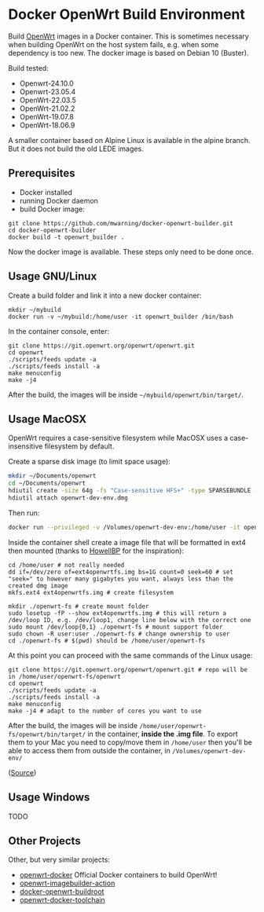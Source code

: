 # Docker OpenWrt Build Environment

Build [OpenWrt](https://openwrt.org/) images in a Docker container. This is sometimes necessary when building OpenWrt on the host system fails, e.g. when some dependency is too new. The docker image is based on Debian 10 (Buster).

Build tested:

- Openwrt-24.10.0
- Openwrt-23.05.4
- OpenWrt-22.03.5
- OpenWrt-21.02.2
- OpenWrt-19.07.8
- OpenWrt-18.06.9

A smaller container based on Alpine Linux is available in the alpine branch. But it does not build the old LEDE images.

## Prerequisites

* Docker installed
* running Docker daemon
* build Docker image:

```shell
git clone https://github.com/mwarning/docker-openwrt-builder.git
cd docker-openwrt-builder
docker build -t openwrt_builder .
```

Now the docker image is available. These steps only need to be done once.

## Usage GNU/Linux

Create a build folder and link it into a new docker container:
```shell
mkdir ~/mybuild
docker run -v ~/mybuild:/home/user -it openwrt_builder /bin/bash
```

In the container console, enter:
```shell
git clone https://git.openwrt.org/openwrt/openwrt.git
cd openwrt
./scripts/feeds update -a
./scripts/feeds install -a
make menuconfig
make -j4
```

After the build, the images will be inside `~/mybuild/openwrt/bin/target/`.

## Usage MacOSX

OpenWrt requires a case-sensitive filesystem while MacOSX uses a case-insensitive filesystem by default.

Create a sparse disk image (to limit space usage):
```zsh
mkdir ~/Documents/openwrt
cd ~/Documents/openwrt
hdiutil create -size 64g -fs "Case-sensitive HFS+" -type SPARSEBUNDLE -volname openwrt-dev-env openwrt-dev-env.dmg 
hdiutil attach openwrt-dev-env.dmg
```

Then run:
```zsh
docker run --privileged -v /Volumes/openwrt-dev-env:/home/user -it openwrt_builder /bin/bash
```

Inside the container shell create a image file that will be formatted in ext4 then mounted (thanks to [HowellBP](https://github.com/HowellBP/ext4-on-macos-using-docker) for the inspiration):

```shell
cd /home/user # not really needed
dd if=/dev/zero of=ext4openwrtfs.img bs=1G count=0 seek=60 # set "seek=" to however many gigabytes you want, always less than the created dmg image
mkfs.ext4 ext4openwrtfs.img # create filesystem

mkdir ./openwrt-fs # create mount folder
sudo losetup -fP --show ext4openwrtfs.img # this will return a /dev/loop ID, e.g. /dev/loop1, change line below with the correct one
sudo mount /dev/loop{0,1} ./openwrt-fs # mount support folder
sudo chown -R user:user ./openwrt-fs # change ownership to user
cd ./openwrt-fs # $(pwd) should be /home/user/openwrt-fs
```

At this point you can proceed with the same commands of the Linux usage:

```shell
git clone https://git.openwrt.org/openwrt/openwrt.git # repo will be in /home/user/openwrt-fs/openwrt
cd openwrt
./scripts/feeds update -a
./scripts/feeds install -a
make menuconfig
make -j4 # adapt to the number of cores you want to use 
```

After the build, the images will be inside `/home/user/openwrt-fs/openwrt/bin/target/` in the container, **inside the .img file**. To export them to your Mac you need to copy/move them in `/home/user` then you'll be able to access them from outside the container, in `/Volumes/openwrt-dev-env/`

([Source](https://openwrt.org/docs/guide-developer/easy.build.macosx))

## Usage Windows

TODO

## Other Projects

Other, but very similar projects:

* [openwrt-docker](https://github.com/openwrt/docker) Official Docker containers to build OpenWrt!
* [openwrt-imagebuilder-action](https://github.com/izer-xyz/openwrt-imagebuilder-action)
* [docker-openwrt-buildroot](https://github.com/noonien/docker-openwrt-buildroot)
* [openwrt-docker-toolchain](https://github.com/mchsk/openwrt-docker-toolchain)
